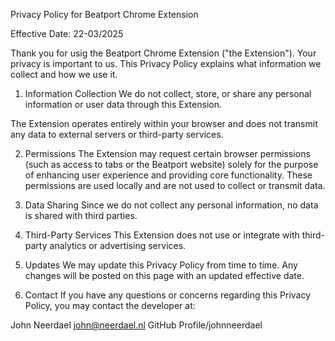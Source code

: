 Privacy Policy for Beatport Chrome Extension

Effective Date: 22-03/2025

Thank you for usig the Beatport Chrome Extension ("the Extension"). Your privacy is important to us. This Privacy Policy explains what information we collect and how we use it.

1. Information Collection
We do not collect, store, or share any personal information or user data through this Extension.

The Extension operates entirely within your browser and does not transmit any data to external servers or third-party services.

2. Permissions
The Extension may request certain browser permissions (such as access to tabs or the Beatport website) solely for the purpose of enhancing user experience and providing core functionality. These permissions are used locally and are not used to collect or transmit data.

3. Data Sharing
Since we do not collect any personal information, no data is shared with third parties.

4. Third-Party Services
This Extension does not use or integrate with third-party analytics or advertising services.

5. Updates
We may update this Privacy Policy from time to time. Any changes will be posted on this page with an updated effective date.

6. Contact
If you have any questions or concerns regarding this Privacy Policy, you may contact the developer at:

John Neerdael
john@neerdael.nl
GitHub Profile/johnneerdael